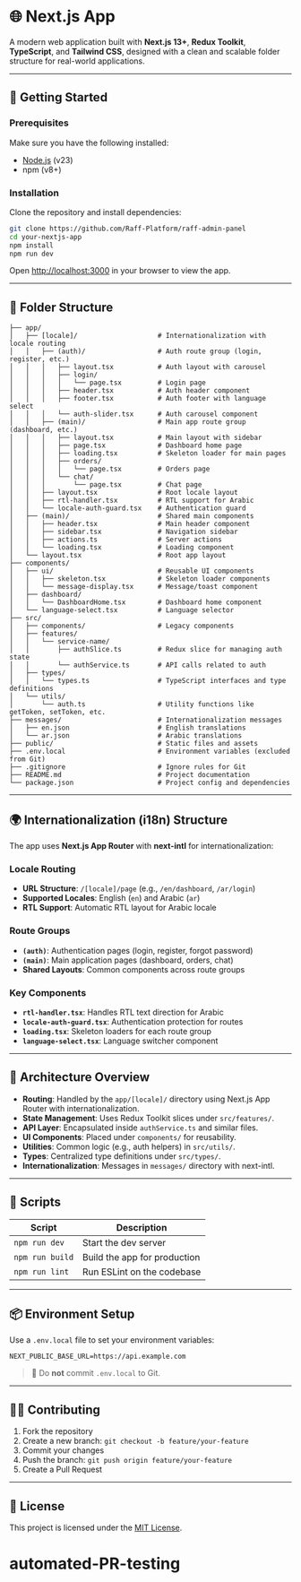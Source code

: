 # 🌐 Next.js  App

A modern web application built with **Next.js 13+**, **Redux Toolkit**, **TypeScript**, and **Tailwind CSS**, designed with a clean and scalable folder structure for real-world applications.

---

## 🚀 Getting Started

### Prerequisites

Make sure you have the following installed:

* [Node.js](https://nodejs.org/) (v23)
* npm (v8+)

### Installation

Clone the repository and install dependencies:

```sh
git clone https://github.com/Raff-Platform/raff-admin-panel
cd your-nextjs-app
npm install
npm run dev
```

Open [http://localhost:3000](http://localhost:3000) in your browser to view the app.

---

## 📁 Folder Structure

```
├── app/
│   ├── [locale]/                    # Internationalization with locale routing
│   │   ├── (auth)/                  # Auth route group (login, register, etc.)
│   │   │   ├── layout.tsx           # Auth layout with carousel
│   │   │   ├── login/
│   │   │   │   └── page.tsx         # Login page
│   │   │   ├── header.tsx           # Auth header component
│   │   │   ├── footer.tsx           # Auth footer with language select
│   │   │   └── auth-slider.tsx      # Auth carousel component
│   │   ├── (main)/                  # Main app route group (dashboard, etc.)
│   │   │   ├── layout.tsx           # Main layout with sidebar
│   │   │   ├── page.tsx             # Dashboard home page
│   │   │   ├── loading.tsx          # Skeleton loader for main pages
│   │   │   ├── orders/
│   │   │   │   └── page.tsx         # Orders page
│   │   │   └── chat/
│   │   │       └── page.tsx         # Chat page
│   │   ├── layout.tsx               # Root locale layout
│   │   ├── rtl-handler.tsx          # RTL support for Arabic
│   │   └── locale-auth-guard.tsx    # Authentication guard
│   ├── (main)/                      # Shared main components
│   │   ├── header.tsx               # Main header component
│   │   ├── sidebar.tsx              # Navigation sidebar
│   │   ├── actions.ts               # Server actions
│   │   └── loading.tsx              # Loading component
│   └── layout.tsx                   # Root app layout
├── components/
│   ├── ui/                          # Reusable UI components
│   │   ├── skeleton.tsx             # Skeleton loader components
│   │   └── message-display.tsx      # Message/toast component
│   ├── dashboard/
│   │   └── DashboardHome.tsx        # Dashboard home component
│   └── language-select.tsx          # Language selector
├── src/
│   ├── components/                  # Legacy components
│   ├── features/
│   │   └── service-name/
│   │       ├── authSlice.ts         # Redux slice for managing auth state
│   │       └── authService.ts       # API calls related to auth
│   ├── types/
│   │   └── types.ts                 # TypeScript interfaces and type definitions
│   └── utils/
│       └── auth.ts                  # Utility functions like getToken, setToken, etc.
├── messages/                        # Internationalization messages
│   ├── en.json                      # English translations
│   └── ar.json                      # Arabic translations
├── public/                          # Static files and assets
├── .env.local                       # Environment variables (excluded from Git)
├── .gitignore                       # Ignore rules for Git
├── README.md                        # Project documentation
└── package.json                     # Project config and dependencies
```

---

## 🌍 Internationalization (i18n) Structure

The app uses **Next.js App Router** with **next-intl** for internationalization:

### Locale Routing
- **URL Structure**: `/[locale]/page` (e.g., `/en/dashboard`, `/ar/login`)
- **Supported Locales**: English (`en`) and Arabic (`ar`)
- **RTL Support**: Automatic RTL layout for Arabic locale

### Route Groups
- **`(auth)`**: Authentication pages (login, register, forgot password)
- **`(main)`**: Main application pages (dashboard, orders, chat)
- **Shared Layouts**: Common components across route groups

### Key Components
- **`rtl-handler.tsx`**: Handles RTL text direction for Arabic
- **`locale-auth-guard.tsx`**: Authentication protection for routes
- **`loading.tsx`**: Skeleton loaders for each route group
- **`language-select.tsx`**: Language switcher component

---

## 🧠 Architecture Overview

* **Routing**: Handled by the `app/[locale]/` directory using Next.js App Router with internationalization.
* **State Management**: Uses Redux Toolkit slices under `src/features/`.
* **API Layer**: Encapsulated inside `authService.ts` and similar files.
* **UI Components**: Placed under `components/` for reusability.
* **Utilities**: Common logic (e.g., auth helpers) in `src/utils/`.
* **Types**: Centralized type definitions under `src/types/`.
* **Internationalization**: Messages in `messages/` directory with next-intl.

---

## 🧪 Scripts

| Script          | Description                  |
| --------------- | ---------------------------- |
| `npm run dev`   | Start the dev server         |
| `npm run build` | Build the app for production |
| `npm run lint`  | Run ESLint on the codebase   |

---

## 📦 Environment Setup

Use a `.env.local` file to set your environment variables:

```env
NEXT_PUBLIC_BASE_URL=https://api.example.com
```

> 🔐 Do **not** commit `.env.local` to Git.

---

## 🧑‍💻 Contributing

1. Fork the repository
2. Create a new branch: `git checkout -b feature/your-feature`
3. Commit your changes
4. Push the branch: `git push origin feature/your-feature`
5. Create a Pull Request

---

## 📝 License

This project is licensed under the [MIT License](LICENSE).
# automated-PR-testing

